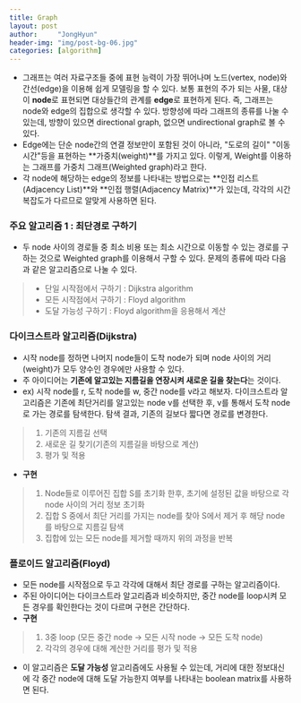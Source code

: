 ```yaml
---
title: Graph
layout: post
author:     "JongHyun"
header-img: "img/post-bg-06.jpg"
categories: [algorithm]
---
```

- 그래프는 여러 자료구조들 중에 표현 능력이 가장 뛰어나며 노드(vertex, node)와 간선(edge)을 이용해 쉽게 모델링을 할 수 있다. 보통 표현의 주가 되는 사물, 대상이 **node**로 표현되면 대상들간의 관계를 **edge**로 표현하게 된다. 즉, 그래프는 node와 edge의 집합으로 생각할 수 있다. 방향성에 따라 그래프의 종류를 나눌 수 있는데, 방향이 있으면 directional graph, 없으면 undirectional graph로 볼 수 있다. 
- Edge에는 단순 node간의 연결 정보만이 포함된 것이 아니라, "도로의 길이" "이동 시간"등을 표현하는 **가중치(weight)**를 가지고 있다. 이렇게, Weight를 이용하는 그래프를 가중치 그래프(Weighted graph)라고 한다.
- 각 node에 해당하는 edge의 정보를 나타내는 방법으로는 **인접 리스트(Adjacency List)**와 **인접 행렬(Adjacency Matrix)**가 있는데, 각각의 시간복잡도가 다르므로 알맞게 사용하면 된다.

### 주요 알고리즘 1 : 최단경로 구하기
- 두 node 사이의 경로들 중 최소 비용 또는 최소 시간으로 이동할 수 있는 경로를 구하는 것으로 Weighted graph를 이용해서 구할 수 있다. 문제의 종류에 따라 다음과 같은 알고리즘으로 나눌 수 있다.
> - 단일 시작점에서 구하기 : Dijkstra algorithm
> - 모든 시작점에서 구하기 : Floyd algorithm
> - 도달 가능성 구하기 : Floyd algorithm을 응용해서 계산

### 다이크스트라 알고리즘(Dijkstra)
- 시작 node를 정하면 나머지 node들이 도착 node가 되며 node 사이의 거리(weight)가 모두 양수인 경우에만 사용할 수 있다.
- 주 아이디어는 **기존에 알고있는 지름길을 연장시켜 새로운 길을 찾는다**는 것이다.
- ex) 시작 node를 r, 도착 node를 w, 중간 node를 v라고 해보자. 다이크스트라 알고리즘은 기존에 최단거리를 알고있는 node v를 선택한 후, v를 통해서 도착 node로 가는 경로를 탐색한다. 탐색 결과, 기존의 길보다 짧다면 경로를 변경한다.
> 1.  기존의 지름길 선택
> 2. 새로운 길 찾기(기존의 지름길을 바탕으로 계산)
> 3. 평가 및 적용
- **구현**
> 1. Node들로 이루어진 집합 S를 초기화 한후, 초기에 설정된 값을 바탕으로 각 node 사이의 거리 정보 초기화
>  2. 집합 S 중에서 최단 거리를 가지는 node를 찾아 S에서 제거 후 해당 node를 바탕으로 지름길 탐색
>  3. 집합에 있는 모든 node를 제거할 때까지 위의 과정을 반복

### 플로이드 알고리즘(Floyd)
- 모든 node를 시작점으로 두고 각각에 대해서 최단 경로를 구하는 알고리즘이다.
- 주된 아이디어는 다이크스트라 알고리즘과 비슷하지만, 중간 node를 loop시켜 모든 경우를 확인한다는 것이 다르며 구현은 간단하다.
- **구현**
> 1. 3중 loop (모든 중간 node -> 모든 시작 node -> 모든 도착 node)
> 2. 각각의 경우에 대해 계산한 거리를 평가 및 적용
- 이 알고리즘은 **도달 가능성** 알고리즘에도 사용될 수 있는데, 거리에 대한 정보대신에 각 중간 node에 대해 도달 가능한지 여부를 나타내는 boolean matrix를 사용하면 된다.